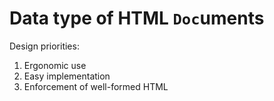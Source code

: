 
# Data type of HTML `Doc`uments

Design priorities:

1. Ergonomic use
2. Easy implementation
3. Enforcement of well-formed HTML
